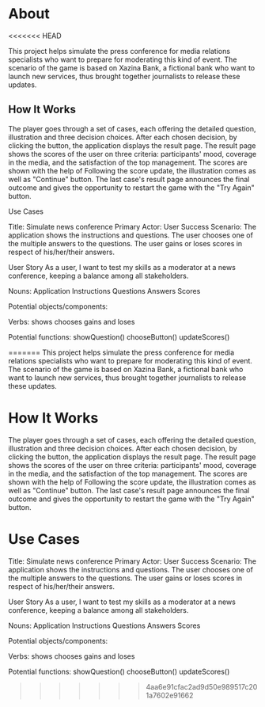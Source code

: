 # About
<<<<<<< HEAD

This project helps simulate the press conference for media relations specialists who want to prepare for moderating this kind of event. The scenario of the game is based on Xazina Bank, a fictional bank who want to launch new services, thus brought together journalists to release these updates.      

## How It Works

The player goes through a set of cases, each offering the detailed question, illustration and three decision choices. After each chosen decision, by clicking the button, the application displays the result page. The result page shows the scores of the user on three criteria: participants' mood, coverage in the media, and the satisfaction of the top management. The scores are shown with the help of  Following the score update, the illustration comes as well as "Continue" button. The last case's result page announces the final outcome and gives the opportunity to restart the game with the "Try Again" button.   


Use Cases

Title: Simulate news conference
Primary Actor: User
Success Scenario: The application shows the instructions and questions. 
The user chooses one of the multiple answers to the questions. The user gains or loses scores in respect of his/her/their answers. 


User Story
As a user, I want to test my skills as a moderator at a news conference, keeping a balance among all stakeholders. 

Nouns:
Application
Instructions
Questions
Answers
Scores

Potential objects/components:


Verbs:
shows
chooses
gains and loses

Potential functions:
showQuestion()
chooseButton()
updateScores()














=======
This project helps simulate the press conference for media relations specialists who want to prepare for moderating this kind of event. The scenario of the game is based on Xazina Bank, a fictional bank who want to launch new services, thus brought together journalists to release these updates.

# How It Works
The player goes through a set of cases, each offering the detailed question, illustration and three decision choices. After each chosen decision, by clicking the button, the application displays the result page. The result page shows the scores of the user on three criteria: participants' mood, coverage in the media, and the satisfaction of the top management. The scores are shown with the help of Following the score update, the illustration comes as well as "Continue" button. The last case's result page announces the final outcome and gives the opportunity to restart the game with the "Try Again" button.

# Use Cases

Title: Simulate news conference Primary Actor: User Success Scenario: The application shows the instructions and questions. The user chooses one of the multiple answers to the questions. The user gains or loses scores in respect of his/her/their answers.

User Story As a user, I want to test my skills as a moderator at a news conference, keeping a balance among all stakeholders.

Nouns: Application Instructions Questions Answers Scores

Potential objects/components:

Verbs: shows chooses gains and loses

Potential functions: showQuestion() chooseButton() updateScores()
>>>>>>> 4aa6e91cfac2ad9d50e989517c201a7602e91662

